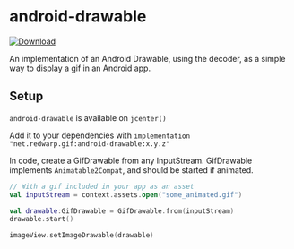 # android-drawable

[ ![Download](https://api.bintray.com/packages/redwarp/maven/gif-android-drawable/images/download.svg) ](https://bintray.com/redwarp/maven/gif-android-drawable/_latestVersion)

An implementation of an Android Drawable, using the decoder, as a simple way to display a gif in an
Android app.

## Setup

`android-drawable` is available on `jcenter()`

Add it to your dependencies with `implementation "net.redwarp.gif:android-drawable:x.y.z"`

In code, create a GifDrawable from any InputStream.
GifDrawable implements `Animatable2Compat`, and should be started if animated.

```kotlin
// With a gif included in your app as an asset
val inputStream = context.assets.open("some_animated.gif")

val drawable:GifDrawable = GifDrawable.from(inputStream)
drawable.start()

imageView.setImageDrawable(drawable)
```
